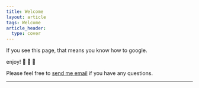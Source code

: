 ```yaml
---
title: Welcome
layout: article
tags: Welcome
article_header:
  type: cover
---
```


If you see this page, that means you know how to google. 

enjoy! :ghost: :ghost: :ghost:

Please feel free to [send me email](mailto:bogovic@protonmail.com) if you have any questions.

<!--more-->

---